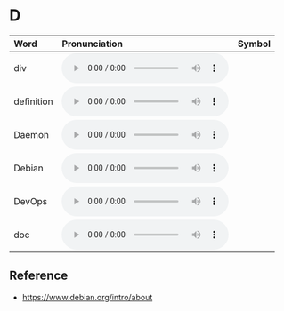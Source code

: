 
# D

| Word  | Pronunciation | Symbol |
| :-- | :-- | :-- |
| div | <audio :src="$withBase('/audio/div.mp3')" controls="controls" controlslist="nodownload"></audio> |  |
| definition | <audio :src="$withBase('/audio/definition.mp3')" controls="controls" controlslist="nodownload"></audio> |  |
| Daemon | <audio :src="$withBase('/audio/Daemon.mp3')" controls="controls" controlslist="nodownload"></audio> |  |
| Debian | <audio :src="$withBase('/audio/Debian.mp3')" controls="controls" controlslist="nodownload"></audio> |  |
| DevOps | <audio :src="$withBase('/audio/DevOps.mp3')" controls="controls" controlslist="nodownload"></audio> |  |
| doc | <audio :src="$withBase('/audio/doc.mp3')" controls="controls" controlslist="nodownload"></audio> |  |

## Reference

- https://www.debian.org/intro/about
